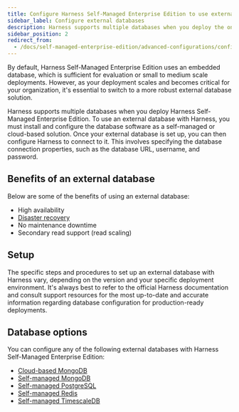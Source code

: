 ```yaml
---
title: Configure Harness Self-Managed Enterprise Edition to use external databases
sidebar_label: Configure external databases
description: Harness supports multiple databases when you deploy the on-prem Harness Self-Managed Enterprise Edition. Tutorials are available for you to learn about your configuration options.
sidebar_position: 2
redirect_from:
  - /docs/self-managed-enterprise-edition/advanced-configurations/configure-external-databases
---
```


By default, Harness Self-Managed Enterprise Edition uses an embedded database, which is sufficient for evaluation or small to medium scale deployments. However, as your deployment scales and becomes critical for your organization, it's essential to switch to a more robust external database solution.

Harness supports multiple databases when you deploy Harness Self-Managed Enterprise Edition. To use an external database with Harness, you must install and configure the database software as a self-managed or cloud-based solution. Once your external database is set up, you can then configure Harness to connect to it. This involves specifying the database connection properties, such as the database URL, username, and password.

## Benefits of an external database

Below are some of the benefits of using an external database:

- High availability
- [Disaster recovery](/docs/self-managed-enterprise-edition/advanced-configurations/set-up-disaster-recovery.md)
- No maintenance downtime
- Secondary read support (read scaling)

## Setup

The specific steps and procedures to set up an external database with Harness vary, depending on the version and your specific deployment environment. It's always best to refer to the official Harness documentation and consult support resources for the most up-to-date and accurate information regarding database configuration for production-ready deployments.

## Database options

You can configure any of the following external databases with Harness Self-Managed Enterprise Edition:

- [Cloud-based MongoDB](/docs/self-managed-enterprise-edition/advanced-configurations/external-db/mongo-db/use-an-external-mongodb-database.md)
- [Self-managed MongoDB](/docs/self-managed-enterprise-edition/advanced-configurations/external-db/mongo-db/use-an-external-self-managed-mongodb.md)
- [Self-managed PostgreSQL](/docs/self-managed-enterprise-edition/advanced-configurations/external-db/use-an-external-postgres-database.md)
- [Self-managed Redis](/docs/self-managed-enterprise-edition/advanced-configurations/external-db/use-an-external-redis-database.md)
- [Self-managed TimescaleDB](/docs/self-managed-enterprise-edition/advanced-configurations/external-db/use-an-external-sm-timescaledb.md)
